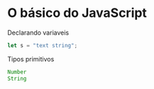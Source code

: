 # O básico do JavaScript


Declarando variaveis
```javascript
let s = "text string"; 
```

Tipos primitivos
```javascript
Number
String
```
